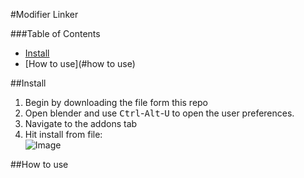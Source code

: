 #Modifier Linker

###Table of Contents
 * [Install](#install)
 * [How to use](#how to use)
 
##Install

1. Begin by downloading the file form this repo
2. Open blender and use <kbd>Ctrl</kbd>-<kbd>Alt</kbd>-<kbd>U</kbd> to open the user preferences.
3. Navigate to the addons tab
4. Hit install from file:<br>
![Image](http://i.stack.imgur.com/Ob676m.jpg)

##How to use 
